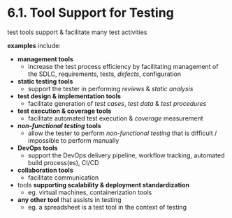 # 6.1. Tool Support for Testing

test tools support & facilitate many test activities

**examples** include:
* **management tools**
  + increase the test process efficiency by facilitating management of the SDLC, requirements, tests, *defects*, configuration
* **static testing tools**
  + support the tester in performing *reviews* & *static analysis*
* **test design & implementation tools**
  + facilitate generation of *test cases*, *test data* & *test procedures*
* **test execution & coverage tools**
  + facilitate automated test execution & *coverage* measurement
* ***non-functional testing* tools**
  + allow the tester to perform *non-functional testing* that is difficult / impossible to perform manually
* **DevOps tools**
  + support the DevOps delivery pipeline, workflow tracking, automated build process(es), CI/CD
* **collaboration tools**
  + facilitate communication
* tools **supporting scalability & deployment standardization**
  + eg. virtual machines, containerization tools
* **any other tool** that assists in testing
  + eg. a spreadsheet is a test tool in the context of testing
